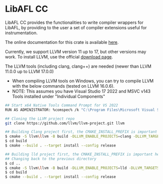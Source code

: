 # LibAFL CC

LibAFL CC provides the functionalities to write compiler wrappers for LibAFL, by providing to the user a set of compiler extensions useful for instrumentation.

The online documentation for this crate is available [here](https://docs.rs/crate/libafl_cc/latest).

Currently, we support LLVM version 11 up to 17, but other versions may work.
To install LLVM, use the official [download page](https://releases.llvm.org/download.html).

The LLVM tools (including clang, clang++) are needed (newer than LLVM 11.0.0 up to LLVM 17.0.0)
 - When compiling LLVM tools on Windows, you can try to compile LLVM with the below commands (tested on LLVM 16.0.6).
 - NOTE: This assumes you have Visual Studio 17 2022 and MSVC v143 Tools installed under "Individual Components"
```sh
## Start x64 Native Tools Command Prompt for VS 2022
RUN AS ADMINISTRATOR: %comspec% /k "C:\Program Files\Microsoft Visual Studio\2022\Community\VC\Auxiliary\Build\vcvars64.bat"

## Cloning the LLVM project repo
git clone https://github.com/llvm/llvm-project.git llvm

## Building Clang project first, the CMAKE_INSTALL_PREFIX is important here, make sure to select a folder path that doesn't contain any spaces in it
$ cmake -S llvm\llvm -B build -DLLVM_ENABLE_PROJECTS=clang -DLLVM_TARGETS_TO_BUILD=X86 -Thost=x64 -DCMAKE_INSTALL_PREFIX=C:\llvm
$ cd build
$ cmake --build . --target install --config release

## Building lld project first, the CMAKE_INSTALL_PREFIX is important here, make sure to select a folder path that doesn't contain any spaces in it
## Changing back to the previous directory
$ cd .. 
$ cmake -S llvm\llvm -B build -DLLVM_ENABLE_PROJECTS=lld -DLLVM_TARGETS_TO_BUILD=X86 -Thost=x64 -DCMAKE_INSTALL_PREFIX=C:\llvm
$ cd build
$ cmake --build . --target install --config release
```
